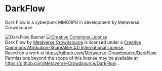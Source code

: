 # DarkFlow
Dark Flow is a cyberpunk MMORPG in development by Metaverse Crowdsource 

![DarkFlow Banner](https://github.com/Metaverse-Crowdsource/DarkFlow/blob/main/DF.png)
<a rel="license" href="http://creativecommons.org/licenses/by-sa/4.0/"><img alt="Creative Commons License" style="border-width:0" src="https://i.creativecommons.org/l/by-sa/4.0/88x31.png" /></a><br /><span xmlns:dct="http://purl.org/dc/terms/" property="dct:title">Dark Flow</span> by <a xmlns:cc="http://creativecommons.org/ns#" href="https://github.com/Metaverse-Crowdsource/DarkFlow" property="cc:attributionName" rel="cc:attributionURL">Metaverse Crowdsource</a> is licensed under a <a rel="license" href="http://creativecommons.org/licenses/by-sa/4.0/">Creative Commons Attribution-ShareAlike 4.0 International License</a>.<br />Based on a work at <a xmlns:dct="http://purl.org/dc/terms/" href="https://github.com/Metaverse-Crowdsource/DarkFlow" rel="dct:source">https://github.com/Metaverse-Crowdsource/DarkFlow</a>.<br />Permissions beyond the scope of this license may be available at <a xmlns:cc="http://creativecommons.org/ns#" href="https://github.com/Metaverse-Crowdsource/DarkFlow" rel="cc:morePermissions">https://github.com/Metaverse-Crowdsource/DarkFlow</a>.
.